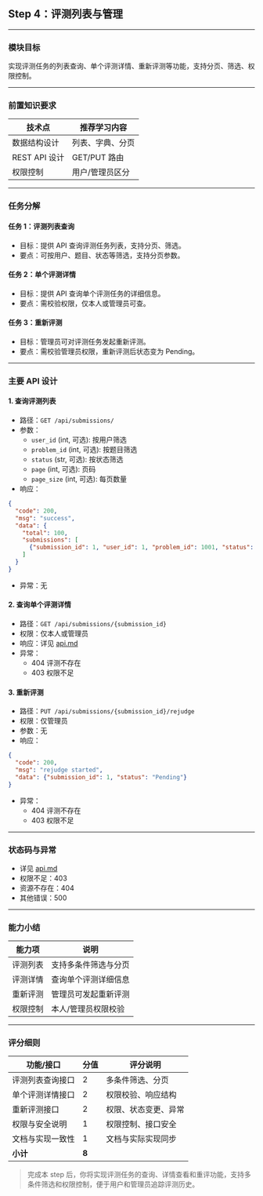 ## Step 4：评测列表与管理

---

### 模块目标

实现评测任务的列表查询、单个评测详情、重新评测等功能，支持分页、筛选、权限控制。

---

### 前置知识要求

| 技术点         | 推荐学习内容           |
| -------------- | ---------------------- |
| 数据结构设计   | 列表、字典、分页       |
| REST API 设计  | GET/PUT 路由           |
| 权限控制       | 用户/管理员区分        |

---

### 任务分解

#### 任务 1：评测列表查询
- 目标：提供 API 查询评测任务列表，支持分页、筛选。
- 要点：可按用户、题目、状态等筛选，支持分页参数。

#### 任务 2：单个评测详情
- 目标：提供 API 查询单个评测任务的详细信息。
- 要点：需校验权限，仅本人或管理员可查。

#### 任务 3：重新评测
- 目标：管理员可对评测任务发起重新评测。
- 要点：需校验管理员权限，重新评测后状态变为 Pending。

---

### 主要 API 设计

#### 1. 查询评测列表
- 路径：`GET /api/submissions/`
- 参数：
  - `user_id` (int, 可选): 按用户筛选
  - `problem_id` (int, 可选): 按题目筛选
  - `status` (str, 可选): 按状态筛选
  - `page` (int, 可选): 页码
  - `page_size` (int, 可选): 每页数量
- 响应：
```json
{
  "code": 200,
  "msg": "success",
  "data": {
    "total": 100,
    "submissions": [
      {"submission_id": 1, "user_id": 1, "problem_id": 1001, "status": "Accepted", "score": 100, "time": 0.23}
    ]
  }
}
```
- 异常：无

#### 2. 查询单个评测详情
- 路径：`GET /api/submissions/{submission_id}`
- 权限：仅本人或管理员
- 响应：详见 [api.md](../api.md)
- 异常：
  - 404 评测不存在
  - 403 权限不足

#### 3. 重新评测
- 路径：`PUT /api/submissions/{submission_id}/rejudge`
- 权限：仅管理员
- 参数：无
- 响应：
```json
{
  "code": 200,
  "msg": "rejudge started",
  "data": {"submission_id": 1, "status": "Pending"}
}
```
- 异常：
  - 404 评测不存在
  - 403 权限不足

---

### 状态码与异常
- 详见 [api.md](../api.md)
- 权限不足：403
- 资源不存在：404
- 其他错误：500

---

### 能力小结

| 能力项         | 说明                       |
| -------------- | -------------------------- |
| 评测列表       | 支持多条件筛选与分页       |
| 评测详情       | 查询单个评测详细信息       |
| 重新评测       | 管理员可发起重新评测       |
| 权限控制       | 本人/管理员权限校验        |

---

### 评分细则

| 功能/接口                | 分值 | 评分说明                         |
|--------------------------|------|----------------------------------|
| 评测列表查询接口         | 2    | 多条件筛选、分页                  |
| 单个评测详情接口         | 2    | 权限校验、响应结构                |
| 重新评测接口             | 2    | 权限、状态变更、异常              |
| 权限与安全说明           | 1    | 权限控制、接口安全                |
| 文档与实现一致性         | 1    | 文档与实际实现同步                |
| **小计**                 | **8**|                                  |

> 完成本 step 后，你将实现评测任务的查询、详情查看和重评功能，支持多条件筛选和权限控制，便于用户和管理员追踪评测历史。
